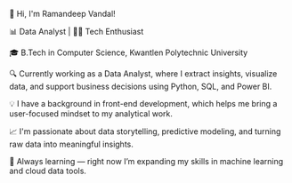 👋 Hi, I'm Ramandeep Vandal!

📊 Data Analyst | 👨‍💻 Tech Enthusiast

🎓 B.Tech in Computer Science, Kwantlen Polytechnic University

🔍 Currently working as a Data Analyst, where I extract insights, visualize data, and support business decisions using Python, SQL, and Power BI.

💡 I have a background in front-end development, which helps me bring a user-focused mindset to my analytical work.

📈 I'm passionate about data storytelling, predictive modeling, and turning raw data into meaningful insights.

🌱 Always learning — right now I’m expanding my skills in machine learning and cloud data tools.
